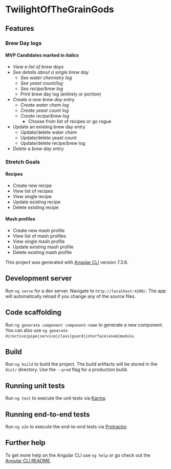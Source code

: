 # TwilightOfTheGrainGods

## Features

### Brew Day logs

#### MVP Candidates marked in *italics*

- *View a list of brew days*
- *See details about a single brew day*
  - *See water chemistry log*
  - *See yeast count/log*
  - *See recipe/brew log*
  - Print brew day log (entirely or portion)
- *Create a new brew day entry*
  - *Create water chem log*
  - *Create yeast count log*
  - *Create recipe/brew log*
    - Choose from list of recipes or go rogue
- Update an existing brew day entry
  - Update/delete water chem
  - Update/delete yeast count
  - Update/delete recipe/brew log
- *Delete a brew day entry*

### Stretch Goals

#### Recipes

- Create new recipe
- View list of recipes
- View single recipe
- Update existing recipe
- Delete existing recipe

#### Mash profiles

- Create new mash profile
- View list of mash profiles
- View single mash profile
- Update existing mash profile
- Delete existing mash profile

This project was generated with [Angular CLI](https://github.com/angular/angular-cli) version 7.3.8.

## Development server

Run `ng serve` for a dev server. Navigate to `http://localhost:4200/`. The app will automatically reload if you change any of the source files.

## Code scaffolding

Run `ng generate component component-name` to generate a new component. You can also use `ng generate directive|pipe|service|class|guard|interface|enum|module`.

## Build

Run `ng build` to build the project. The build artifacts will be stored in the `dist/` directory. Use the `--prod` flag for a production build.

## Running unit tests

Run `ng test` to execute the unit tests via [Karma](https://karma-runner.github.io).

## Running end-to-end tests

Run `ng e2e` to execute the end-to-end tests via [Protractor](http://www.protractortest.org/).

## Further help

To get more help on the Angular CLI use `ng help` or go check out the [Angular CLI README](https://github.com/angular/angular-cli/blob/master/README.md).
